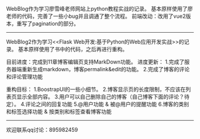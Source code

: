 WebBlog作为学习廖雪峰老师网站上python教程实战的记录。
基本原样使用了廖老师的代码，完善了一些小bug并且调通了整个流程。
前端改动：改用了vue2版本，重写了pagination的部分。
 
------------------------------------------------------------------------

WebBlog2作为学习<<Flask Web开发:基于Python的Web应用开发实战>>的记录。
基本原样使用了书中的代码，之后再进行重构。

目前进度：完成到11章博客编辑页支持MarkDown功能。
进度更新：
1.完成了服务器端重新生成markdown，博客permalink&edit的功能。
2.完成了博客的评论和评论管理功能
	
重构目标：
1.BoostrapUI的一些小细节。
2.博客显示页的长度限制，不应该在列表页显示全部内容。
3.用户可以自己删除自己的博客（自己博客下面的评论？待定）。
4.评论之间的回复功能
5.@用户功能 & 被@用户的提醒功能
6.博客的类别和标签选择功能 & 按类别和标签查看博客功能

------------------------------------------------------------------------
欢迎联系qq讨论：895982459
